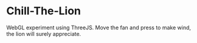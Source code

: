 # Chill-The-Lion
WebGL experiment using ThreeJS. Move the fan and press to make wind, the lion will surely appreciate.
